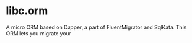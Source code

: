 # libc.orm
A micro ORM based on Dapper, a part of FluentMigrator and SqlKata. This ORM lets you migrate your 
